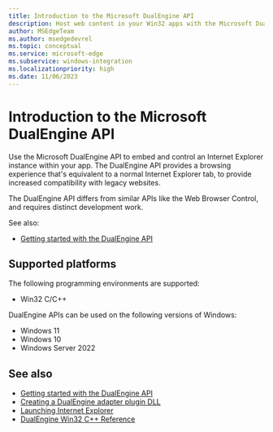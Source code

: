 ```yaml
---
title: Introduction to the Microsoft DualEngine API
description: Host web content in your Win32 apps with the Microsoft DualEngine interface.
author: MSEdgeTeam
ms.author: msedgedevrel
ms.topic: conceptual
ms.service: microsoft-edge
ms.subservice: windows-integration
ms.localizationpriority: high
ms.date: 11/06/2023
---
```

# Introduction to the Microsoft DualEngine API

Use the Microsoft DualEngine API to embed and control an Internet Explorer instance within your app.  The DualEngine API provides a browsing experience that's equivalent to a normal Internet Explorer tab, to provide increased compatibility with legacy websites.

The DualEngine API differs from similar APIs like the Web Browser Control, and requires distinct development work.

See also:
* [Getting started with the DualEngine API](./get-started.md)


<!-- ====================================================================== -->
## Supported platforms

The following programming environments are supported:

*  Win32 C/C++

DualEngine APIs can be used on the following versions of Windows:

*  Windows 11
*  Windows 10
*  Windows Server 2022


<!-- ====================================================================== -->
## See also

* [Getting started with the DualEngine API](./get-started.md)
* [Creating a DualEngine adapter plugin DLL](concepts/adapter-dll.md)
* [Launching Internet Explorer](concepts/launching-internet-explorer.md)
* [DualEngine Win32 C++ Reference](reference/index.md)
